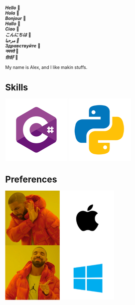 ***Hello***            👋  
***Hola***             👋  
***Bonjour***          👋  
***Hallo***            👋  
***Ciao***             👋  
***こんにちは***        👋  
***مرحبا         👋***  
***Здравствуйте***     👋  
***नमस्ते***             👋  
***你好***              👋  


My name is Alex, and I like makin stuffs.


# Skills

<p align="left">
  <img src="Icons/cs.svg" alt="c#" width="200" height="200"/>
  <img src="Icons/python.svg" alt="Python" width="200" height="200"/>
</p>

# Preferences
<p align = "left">
  <img src="Icons/OS.svg" width="350" height="350"/>
</p>
